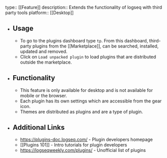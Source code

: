 type:: [[Feature]]
description:: Extends the functionality of logseq with third party tools
platform:: [[Desktop]]

- ## Usage
	- To go to the plugins dashboard type `tp`. From this dashboard, third-party plugins from the [[Marketplace]], can be searched, installed, updated and removed.
	- Click on `Load unpacked plugin` to load plugins that are distributed outside the marketplace.
- ## Functionality
	- This feature is only available for desktop and is not available for mobile or the browser.
	- Each plugin has its own settings which are accessible from the gear icon.
	- Themes are distributed as plugins and are a type of plugin.
- ## Additional Links
	- https://plugins-doc.logseq.com/ - Plugin developers homepage
	- [[Plugins 101]] - Intro tutorials for plugin developers
	- https://logseqweekly.com/plugins/ - Unofficial list of plugins